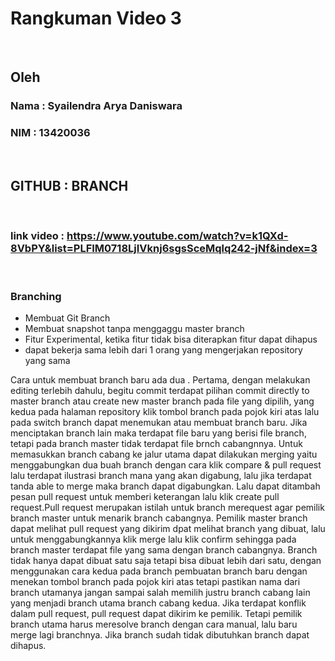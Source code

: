 # Rangkuman Video 3 

<p>&nbsp;</p>

## Oleh
### Nama : Syailendra Arya Daniswara
### NIM  : 13420036

<p>&nbsp;</p>

## GITHUB : BRANCH

<p>&nbsp;</p>

### link video : https://www.youtube.com/watch?v=k1QXd-8VbPY&list=PLFIM0718LjIVknj6sgsSceMqlq242-jNf&index=3

<p>&nbsp;</p>

### Branching 
- Membuat Git Branch
- Membuat snapshot tanpa menggaggu master branch
- Fitur Experimental, ketika fitur tidak bisa diterapkan fitur dapat dihapus
- dapat bekerja sama lebih dari 1 orang yang mengerjakan repository yang sama

Cara untuk membuat branch baru ada dua . Pertama, dengan melakukan editing terlebih dahulu,  begitu commit terdapat pilihan commit directly to master branch atau create new master branch pada file yang dipilih, 
yang kedua pada halaman repository klik tombol branch pada pojok kiri atas lalu pada switch branch dapat  menemukan atau membuat branch baru. Jika menciptakan branch lain maka terdapat file baru yang berisi  file branch, 
tetapi pada branch master tidak terdapat file brnch cabangnnya. 
Untuk memasukkan branch cabang ke jalur utama  dapat dilakukan merging yaitu menggabungkan dua buah branch dengan cara klik compare & pull request lalu terdapat ilustrasi branch mana yang akan digabung, lalu jika terdapat tanda able to merge maka branch dapat digabungkan. Lalu dapat ditambah pesan pull request untuk memberi keterangan lalu klik create pull request.Pull request merupakan istilah untuk branch merequest agar pemilik branch master untuk menarik branch cabangnya. Pemilik master branch dapat melihat pull request yang dikirim dpat melihat branch yang dibuat, lalu untuk menggabungkannya klik merge lalu klik confirm sehingga pada branch master terdapat file yang sama dengan branch cabangnya. Branch tidak hanya dapat dibuat satu saja tetapi bisa dibuat lebih dari satu, dengan menggunakan cara  kedua pada branch pembuatan branch baru dengan menekan tombol branch pada pojok kiri atas tetapi pastikan nama dari branch utamanya jangan sampai salah memilih justru branch cabang lain yang menjadi branch utama branch cabang kedua. Jika terdapat konflik dalam pull request, pull request dapat dikirim ke pemilik. Tetapi pemilik branch utama harus meresolve branch dengan cara manual, lalu baru merge lagi branchnya. Jika branch sudah tidak dibutuhkan branch dapat dihapus.
